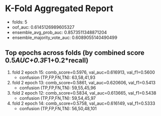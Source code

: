 # K-Fold Aggregated Report
- folds: 5
- oof_auc: 0.6145126989605327
- ensemble_avg_prob_auc: 0.8573511348871204
- ensemble_majority_vote_auc: 0.6089055140490499

## Top epochs across folds (by combined score 0.5*AUC+0.3*F1+0.2*recall)
1. fold 2 epoch 15: comb_score=0.5976, val_auc=0.616913, val_f1=0.5600
   - confusion (TP,FP,FN,TN): 63,58,41,93
2. fold 2 epoch 13: comb_score=0.5861, val_auc=0.620606, val_f1=0.5413
   - confusion (TP,FP,FN,TN): 59,55,45,96
3. fold 2 epoch 12: comb_score=0.5834, val_auc=0.613665, val_f1=0.5438
   - confusion (TP,FP,FN,TN): 59,54,45,97
4. fold 2 epoch 14: comb_score=0.5758, val_auc=0.616149, val_f1=0.5333
   - confusion (TP,FP,FN,TN): 56,50,48,101
